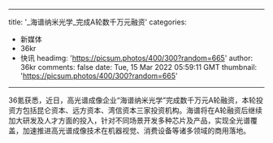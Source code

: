 
---
title: '_海谱纳米光学_完成A轮数千万元融资'
categories: 
 - 新媒体
 - 36kr
 - 快讯
headimg: 'https://picsum.photos/400/300?random=665'
author: 36kr
comments: false
date: Tue, 15 Mar 2022 05:59:11 GMT
thumbnail: 'https://picsum.photos/400/300?random=665'
---

<div>   
36氪获悉，近日，高光谱成像企业“海谱纳米光学”完成数千万元A轮融资，本轮投资方包括昆仑资本、远方资本、湾信资本三家投资机构。海谱将在A轮融资后继续加大研发及人才方面的投入，针对不同场景开发多种芯片及产品，实现全光谱覆盖，加速推进高光谱成像技术在机器视觉、消费设备等诸多领域的商用落地。  
</div>
            